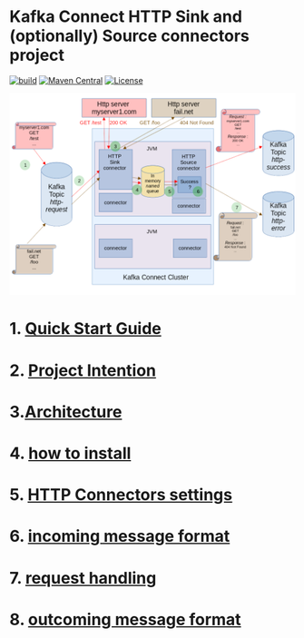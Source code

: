 # Kafka Connect HTTP Sink and (optionally) Source connectors project

[![build](https://github.com/clescot/kafka-connect-http/workflows/build/badge.svg)](https://github.com/clescot/kafka-connect-http/actions/workflows/build.yaml)
[![Maven Central](https://maven-badges.herokuapp.com/maven-central/io.github.clescot/kafka-connect-http/badge.svg)](https://maven-badges.herokuapp.com/maven-central/io.github.clescot/kafka-connect-http)
[![License](https://img.shields.io/badge/License-Apache%202.0-blue.svg)](LICENSE)

![Architecture](docs/architecture_in_memory_queue.png)

# 1. [Quick Start Guide](docs/quick_start.md)
# 2. [Project Intention](docs/project_intention.md)
# 3.[Architecture](docs/architecture.md)
# 4. [how to install](docs/install.md)
# 5. [HTTP Connectors settings](docs/connectors_settings.md)
# 6. [incoming message format](docs/incoming_message_format.md)
# 7. [request handling](docs/request_handling.md)
# 8. [outcoming message format](docs/outcoming_message_format.md)



